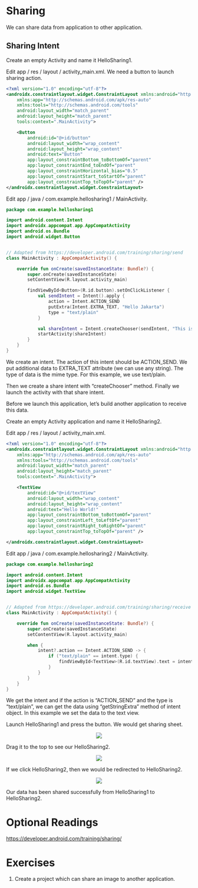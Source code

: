# Sharing

We can share data from application to other application.

## Sharing Intent

Create an empty Activity and name it HelloSharing1.

Edit app / res / layout / activity_main.xml. We need a button to launch sharing action.
```xml
<?xml version="1.0" encoding="utf-8"?>
<androidx.constraintlayout.widget.ConstraintLayout xmlns:android="http://schemas.android.com/apk/res/android"
    xmlns:app="http://schemas.android.com/apk/res-auto"
    xmlns:tools="http://schemas.android.com/tools"
    android:layout_width="match_parent"
    android:layout_height="match_parent"
    tools:context=".MainActivity">

    <Button
        android:id="@+id/button"
        android:layout_width="wrap_content"
        android:layout_height="wrap_content"
        android:text="Button"
        app:layout_constraintBottom_toBottomOf="parent"
        app:layout_constraintEnd_toEndOf="parent"
        app:layout_constraintHorizontal_bias="0.5"
        app:layout_constraintStart_toStartOf="parent"
        app:layout_constraintTop_toTopOf="parent" />
</androidx.constraintlayout.widget.ConstraintLayout>
```

Edit app / java / com.example.hellosharing1 / MainActivity.
```kotlin
package com.example.hellosharing1

import android.content.Intent
import androidx.appcompat.app.AppCompatActivity
import android.os.Bundle
import android.widget.Button


// Adapted from https://developer.android.com/training/sharing/send
class MainActivity : AppCompatActivity() {

    override fun onCreate(savedInstanceState: Bundle?) {
        super.onCreate(savedInstanceState)
        setContentView(R.layout.activity_main)

        findViewById<Button>(R.id.button).setOnClickListener {
            val sendIntent = Intent().apply {
                action = Intent.ACTION_SEND
                putExtra(Intent.EXTRA_TEXT, "Hello Jakarta")
                type = "text/plain"
            }

            val shareIntent = Intent.createChooser(sendIntent, "This is the title")
            startActivity(shareIntent)
        }
    }
}
```

We create an intent. The action of this intent should be ACTION_SEND. We put additional data to EXTRA_TEXT attribute (we can use any string). The type of data is the mime type. For this example, we use text/plain.

Then we create a share intent with “createChooser” method. Finally we launch the activity with that share intent.

Before we launch this application, let’s build another application to receive this data.

Create an empty Activity application and name it HelloSharing2.

Edit app / res / layout / activity_main.xml.
```xml
<?xml version="1.0" encoding="utf-8"?>
<androidx.constraintlayout.widget.ConstraintLayout xmlns:android="http://schemas.android.com/apk/res/android"
    xmlns:app="http://schemas.android.com/apk/res-auto"
    xmlns:tools="http://schemas.android.com/tools"
    android:layout_width="match_parent"
    android:layout_height="match_parent"
    tools:context=".MainActivity">

    <TextView
        android:id="@+id/textView"
        android:layout_width="wrap_content"
        android:layout_height="wrap_content"
        android:text="Hello World!"
        app:layout_constraintBottom_toBottomOf="parent"
        app:layout_constraintLeft_toLeftOf="parent"
        app:layout_constraintRight_toRightOf="parent"
        app:layout_constraintTop_toTopOf="parent" />

</androidx.constraintlayout.widget.ConstraintLayout>
```

Edit app / java / com.example.hellosharing2 / MainActivity.
```kotlin
package com.example.hellosharing2

import android.content.Intent
import androidx.appcompat.app.AppCompatActivity
import android.os.Bundle
import android.widget.TextView


// Adapted from https://developer.android.com/training/sharing/receive
class MainActivity : AppCompatActivity() {

    override fun onCreate(savedInstanceState: Bundle?) {
        super.onCreate(savedInstanceState)
        setContentView(R.layout.activity_main)

        when {
            intent?.action == Intent.ACTION_SEND -> {
                if ("text/plain" == intent.type) {
                    findViewById<TextView>(R.id.textView).text = intent.getStringExtra(Intent.EXTRA_TEXT)
                }
            }
        }
    }
}
```

We get the intent and if the action is “ACTION_SEND” and the type is “text/plain”, we can get the data using “getStringExtra” method of intent object. In this example we set the data to the text view.

Launch HelloSharing1 and press the button. We would get sharing sheet.
<p align="center">
<img src="../Assets/Sharing-HelloSharing1.png">
</p>

Drag it to the top to see our HelloSharing2.
<p align="center">
<img src="../Assets/Sharing-HelloSharing2.png">
</p>

If we click HelloSharing2, then we would be redirected to HelloSharing2.
<p align="center">
<img src="../Assets/Sharing-HelloSharing2-2.png">
</p>
Our data has been shared successfully from HelloSharing1 to HelloSharing2.

# Optional Readings

https://developer.android.com/training/sharing/

# Exercises

1. Create a project which can share an image to another application.